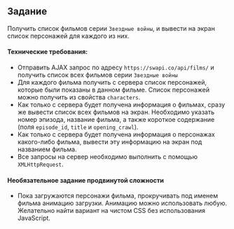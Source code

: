 ## Задание

Получить список фильмов серии `Звездные войны`, и вывести на экран список персонажей для каждого из них.

#### Технические требования:
- Отправить AJAX запрос по адресу `https://swapi.co/api/films/` и получить список всех фильмов серии `Звездные войны`
- Для каждого фильма получить с сервера список персонажей, которые были показаны в данном фильме. Список персонажей можно получить из свойства `characters`.
- Как только с сервера будет получена информация о фильмах, сразу же вывести список всех фильмов на экран. Необходимо указать номер эпизода, название фильма, а также короткое содержание (поля `episode_id`, `title` и `opening_crawl`).
- Как только с сервера будет получена информация о персонажах какого-либо фильма, вывести эту информацию на экран под названием фильма.
- Все запросы на сервер необходимо выполнить с помощью `XMLHttpRequest`.

#### Необязательное задание продвинутой сложности
 - Пока загружаются персонажи фильма, прокручивать под именем фильма анимацию загрузки. Анимацию можно использовать любую. Желательно найти вариант на чистом CSS без использования JavaScript.
